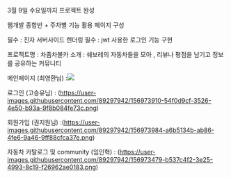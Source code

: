 3월 9일 수요일까지 프로젝트 완성

웹개발 종합반 + 주차별 기능 활용 페이지 구성

필수 : 진자 서버사이드 렌더링
필수 :  jwt 사용한 로그인 기능 구현

프로젝트명 : 차좀차볼카
소개 : 쉐보레의 자동차들을 모아 , 리뷰나 평점을 남기고 정보를 공유하는 커뮤니티


메인페이지 (최영환님) :<img src= https://user-images.githubusercontent.com/89297942/156973508-d2013b44-bef9-4ce7-b380-7f1fed71d00e.png)>



로그인 (고승유님) : (https://user-images.githubusercontent.com/89297942/156973910-54f0d9cf-3526-4e50-b93a-9f8b084fe73c.png)


회원가입 (권지원님) :(https://user-images.githubusercontent.com/89297942/156973984-a6b5134b-ab86-4fe6-9a46-9ff88cfca37e.png)



자동차 카탈로그 및 community (임인혁) : (https://user-images.githubusercontent.com/89297942/156973479-b537c4f2-3e25-4993-8c19-f26962ae0183.png)
